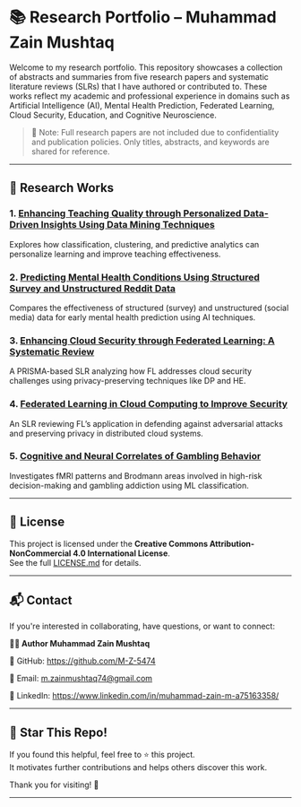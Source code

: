 # 📚 Research Portfolio – Muhammad Zain Mushtaq

Welcome to my research portfolio. This repository showcases a collection of abstracts and summaries from five research papers and systematic literature reviews (SLRs) that I have authored or contributed to. These works reflect my academic and professional experience in domains such as Artificial Intelligence (AI), Mental Health Prediction, Federated Learning, Cloud Security, Education, and Cognitive Neuroscience.

> 📌 Note: Full research papers are not included due to confidentiality and publication policies. Only titles, abstracts, and keywords are shared for reference.

---

## 🧠 Research Works

### 1. [Enhancing Teaching Quality through Personalized Data-Driven Insights Using Data Mining Techniques](teaching_quality.md)
Explores how classification, clustering, and predictive analytics can personalize learning and improve teaching effectiveness.

### 2. [Predicting Mental Health Conditions Using Structured Survey and Unstructured Reddit Data](mental_health_prediction.md)
Compares the effectiveness of structured (survey) and unstructured (social media) data for early mental health prediction using AI techniques.

### 3. [Enhancing Cloud Security through Federated Learning: A Systematic Review](cloud_security_fl_slr.md)
A PRISMA-based SLR analyzing how FL addresses cloud security challenges using privacy-preserving techniques like DP and HE.

### 4. [Federated Learning in Cloud Computing to Improve Security](fl_improve_security_slr.md)
An SLR reviewing FL’s application in defending against adversarial attacks and preserving privacy in distributed cloud systems.

### 5. [Cognitive and Neural Correlates of Gambling Behavior](gambling_behavior_analysis.md)
Investigates fMRI patterns and Brodmann areas involved in high-risk decision-making and gambling addiction using ML classification.

---

## 🧾 License

This project is licensed under the **Creative Commons Attribution-NonCommercial 4.0 International License**.  
See the full [LICENSE.md](LICENSE.md) for details.

---

## 📬 Contact

If you're interested in collaborating, have questions, or want to connect:

**🙋‍♂️ Author Muhammad Zain Mushtaq**

🔗 GitHub: https://github.com/M-Z-5474

📧 Email: m.zainmushtaq74@gmail.com

🔗 LinkedIn: https://www.linkedin.com/in/muhammad-zain-m-a75163358/

---

## 🌟 Star This Repo!

If you found this helpful, feel free to ⭐ this project.  
It motivates further contributions and helps others discover this work.

Thank you for visiting! 🙌

---

